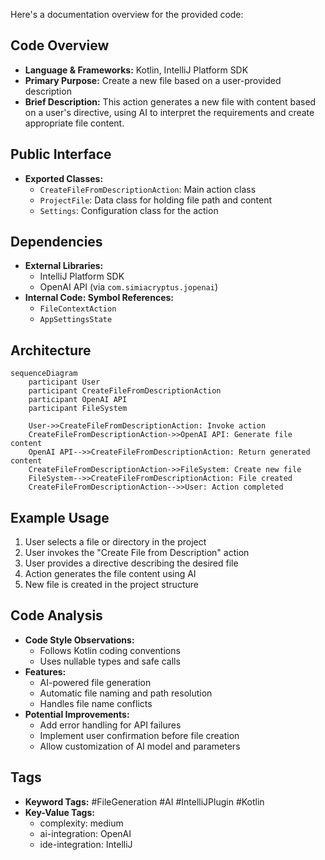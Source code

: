 Here's a documentation overview for the provided code:

## Code Overview
- **Language & Frameworks:** Kotlin, IntelliJ Platform SDK
- **Primary Purpose:** Create a new file based on a user-provided description
- **Brief Description:** This action generates a new file with content based on a user's directive, using AI to interpret the requirements and create appropriate file content.

## Public Interface
- **Exported Classes:**
  - `CreateFileFromDescriptionAction`: Main action class
  - `ProjectFile`: Data class for holding file path and content
  - `Settings`: Configuration class for the action

## Dependencies
- **External Libraries:**
  - IntelliJ Platform SDK
  - OpenAI API (via `com.simiacryptus.jopenai`)
- **Internal Code: Symbol References:**
  - `FileContextAction`
  - `AppSettingsState`

## Architecture
```mermaid
sequenceDiagram
    participant User
    participant CreateFileFromDescriptionAction
    participant OpenAI API
    participant FileSystem

    User->>CreateFileFromDescriptionAction: Invoke action
    CreateFileFromDescriptionAction->>OpenAI API: Generate file content
    OpenAI API-->>CreateFileFromDescriptionAction: Return generated content
    CreateFileFromDescriptionAction->>FileSystem: Create new file
    FileSystem-->>CreateFileFromDescriptionAction: File created
    CreateFileFromDescriptionAction-->>User: Action completed
```

## Example Usage
1. User selects a file or directory in the project
2. User invokes the "Create File from Description" action
3. User provides a directive describing the desired file
4. Action generates the file content using AI
5. New file is created in the project structure

## Code Analysis
- **Code Style Observations:** 
  - Follows Kotlin coding conventions
  - Uses nullable types and safe calls
- **Features:**
  - AI-powered file generation
  - Automatic file naming and path resolution
  - Handles file name conflicts
- **Potential Improvements:**
  - Add error handling for API failures
  - Implement user confirmation before file creation
  - Allow customization of AI model and parameters

## Tags
- **Keyword Tags:** #FileGeneration #AI #IntelliJPlugin #Kotlin
- **Key-Value Tags:**
  - complexity: medium
  - ai-integration: OpenAI
  - ide-integration: IntelliJ